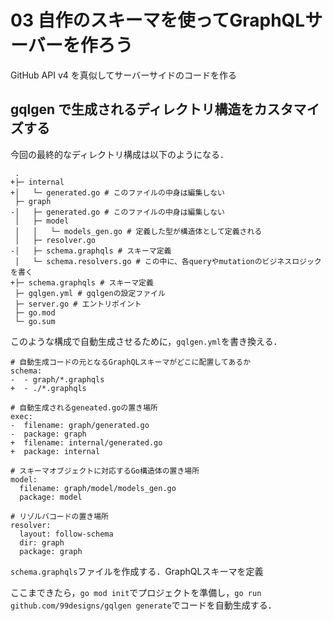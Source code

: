 # 03 自作のスキーマを使ってGraphQLサーバーを作ろう
GitHub API v4 を真似してサーバーサイドのコードを作る

## gqlgen で生成されるディレクトリ構造をカスタマイズする

今回の最終的なディレクトリ構成は以下のようになる．
```
 .
+├─ internal
+│   └─ generated.go # このファイルの中身は編集しない
 ├─ graph
-│   ├─ generated.go # このファイルの中身は編集しない
 │   ├─ model
 │   │   └─ models_gen.go # 定義した型が構造体として定義される
 │   ├─ resolver.go
-│   ├─ schema.graphqls # スキーマ定義
 │   └─ schema.resolvers.go # この中に、各queryやmutationのビジネスロジックを書く
+├─ schema.graphqls # スキーマ定義
 ├─ gqlgen.yml # gqlgenの設定ファイル
 ├─ server.go # エントリポイント
 ├─ go.mod
 └─ go.sum
```

このような構成で自動生成させるために，`gqlgen.yml`を書き換える．
```
# 自動生成コードの元となるGraphQLスキーマがどこに配置してあるか
schema:
-  - graph/*.graphqls
+  - ./*.graphqls

# 自動生成されるgeneated.goの置き場所
exec:
-  filename: graph/generated.go
-  package: graph
+  filename: internal/generated.go
+  package: internal

# スキーマオブジェクトに対応するGo構造体の置き場所
model:
  filename: graph/model/models_gen.go
  package: model

# リゾルバコードの置き場所
resolver:
  layout: follow-schema
  dir: graph
  package: graph
```

`schema.graphqls`ファイルを作成する．GraphQLスキーマを定義


ここまできたら，`go mod init`でプロジェクトを準備し，`go run github.com/99designs/gqlgen generate`でコードを自動生成する．


